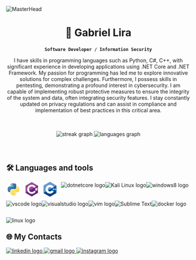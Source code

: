 <!---![MasterHead](https://i.pinimg.com/originals/b4/53/c8/b453c862745f1af4fac41d40dd862996.gif)--->
<!---![MasterHead](https://i.pinimg.com/originals/51/3b/f9/513bf92cb814435d66ac9c0e048e2a73.gif)--->
![MasterHead](https://i.pinimg.com/originals/84/df/51/84df51b4bb34f6fb7f02c5d85fd9c960.gif)

<div align="center">
  
# 💫 Gabriel Lira
**`Software Developer / Information Security`**


I have skills in programming languages such as Python, C#, C++, with significant experience in developing applications using .NET Core and .NET Framework. My passion for programming has led me to explore innovative solutions for complex challenges. Furthermore, I possess skills in pentesting, demonstrating a profound interest in cybersecurity. I am capable of implementing robust protective measures to ensure the integrity of the system and data, often integrating security features. I stay constantly updated on privacy regulations and can assist in compliance and implementation of best practices in this critical area.
</div>


<br>
<br clear="both">

<div align="center">
  <img src="https://streak-stats.demolab.com?user=Liragbr&locale=en&mode=daily&theme=midnight-purple&hide_border=false&border_radius=5&order=3" height="150" alt="streak graph"  />
  <img src="https://github-readme-stats.vercel.app/api/top-langs?username=Liragbr&locale=en&hide_title=false&layout=compact&card_width=320&langs_count=5&theme=midnight-purple&hide_border=false&order=2" height="150" alt="languages graph"  />
</div>

###
</div>

<br>

###

## 🛠️ Languages and tools
  
<img align="left" alt="Python" width="40px" style="padding-right:10px;" src= "https://raw.githubusercontent.com/devicons/devicon/master/icons/python/python-original.svg" />
<img align="left" alt="C#" width="40px" style="padding-right:10px;" src= "https://raw.githubusercontent.com/devicons/devicon/master/icons/csharp/csharp-original.svg" />
<img align="left" alt="C++" width="40px" style="padding-right:10px;" src= "https://raw.githubusercontent.com/devicons/devicon/master/icons/cplusplus/cplusplus-original.svg" />
<img align="left" src="https://cdn.jsdelivr.net/gh/devicons/devicon/icons/dotnetcore/dotnetcore-original.svg" height="38" alt="dotnetcore logo"  />
<img align="left" src="https://upload.wikimedia.org/wikipedia/commons/2/2b/Kali-dragon-icon.svg" height="45" alt="Kali Linux logo" />
<img align="left" src="https://cdn.jsdelivr.net/gh/devicons/devicon/icons/windows8/windows8-original.svg" height="35" alt="windows8 logo"  />




<br>
<br>
<br>

<div>
  <img align="left" src="https://cdn.jsdelivr.net/gh/devicons/devicon/icons/vscode/vscode-original.svg" height="37" alt="vscode logo"  />
  <img align="left" src="https://cdn.jsdelivr.net/gh/devicons/devicon/icons/visualstudio/visualstudio-plain.svg" height="40" alt="visualstudio logo"  />
  <img align="left" src="https://cdn.jsdelivr.net/gh/devicons/devicon/icons/vim/vim-original.svg" height="38" alt="vim logo"  />
  <img align="left" src="https://www.svgrepo.com/show/354408/sublimetext-icon.svg" height="38" alt="Sublime Text"  /> 
  <img align="left" src="https://cdn.jsdelivr.net/gh/devicons/devicon/icons/docker/docker-original.svg" height="45" alt="docker logo"  />
  <img align="left" src="https://cdn.jsdelivr.net/gh/devicons/devicon/icons/linux/linux-original.svg" height="38" alt="linux logo"  />
 

 
</div>

###
  
<br>
<br>

###

## 🌐 My Contacts

<div align="left">
  <a href="https://www.linkedin.com/in/liragbr/" target="_blank">
    <img src="https://img.shields.io/static/v1?message=LinkedIn&logo=linkedin&label=&color=0077B5&logoColor=white&labelColor=&style=for-the-badge" height="25" alt="linkedin logo"  />
  </a>
  
  <a href="mailto:liraadev@gmail.com" target="_blank">
    <img src="https://img.shields.io/static/v1?message=Gmail&logo=gmail&label=&color=D14836&logoColor=white&labelColor=&style=for-the-badge" height="25" alt="gmail logo"  />
  </a>
  
  <a href="https://www.instagram.com/liragbr/" target="_blank">
    <img src="https://img.shields.io/static/v1?message=Instagram&logo=instagram&label=&color=E4405F&logoColor=white&labelColor=&style=for-the-badge" height="25" alt="instagram logo"  />
  </a>
  
</div>

###

